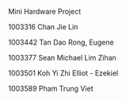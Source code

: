 Mini Hardware Project

1003316 Chan Jie Lin

1003442 Tan Dao Rong, Eugene

1003377 Sean Michael Lim Zihan

1003501 Koh Yi Zhi Elliot - Ezekiel

1003589	Pham Trung Viet